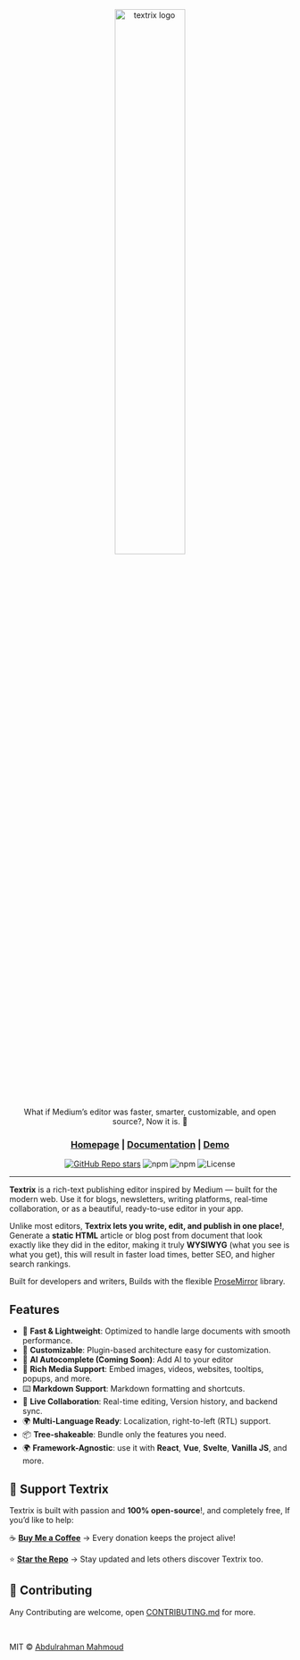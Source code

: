 <div align="center">

<picture>
  <source media="(prefers-color-scheme: light)" srcset="/docs/light.svg">
  <img alt="textrix logo" src="/docs/dark.svg" width="50%" height="50%">
</picture>

What if Medium’s editor was faster, smarter, customizable, and open source?, Now it is. 🚀

<h3>

[Homepage](https://textrix.vercel.app) | [Documentation](https://textrix.vercel.app/doc) | [Demo](https://textrix.demo.vercel.app)

</h3>

[![GitHub Repo stars](https://img.shields.io/github/stars/abdulrahman-mh/textrix?style=social)](https://github.com/abdulrahman-mh/textrix/stargazers)
![npm](https://img.shields.io/npm/v/textrix)
![npm](https://img.shields.io/npm/dm/textrix)
![License](https://img.shields.io/github/license/abdulrahman-mh/textrix)

</div>

---

**Textrix** is a rich-text publishing editor inspired by Medium — built for the modern web.
Use it for blogs, newsletters, writing platforms, real-time collaboration, or as a beautiful, ready-to-use editor in your app.

Unlike most editors, **Textrix lets you write, edit, and publish in one place!**,
Generate a **static HTML** article or blog post from document that look exactly like they did in the editor, making it truly **WYSIWYG** (what you see is what you get), this will result in faster load times, better SEO, and higher search rankings.

Built for developers and writers, Builds with the flexible [ProseMirror](https://prosemirror.net/) library.

## Features

- 🚀 **Fast & Lightweight**: Optimized to handle large documents with smooth performance.
- 🎨 **Customizable**: Plugin-based architecture easy for customization.
- 🧠 **AI Autocomplete (Coming Soon)**: Add AI to your editor
- 📝 **Rich Media Support**: Embed images, videos, websites, tooltips, popups, and more.
- ⌨️ **Markdown Support**: Markdown formatting and shortcuts.
- 🔄 **Live Collaboration**: Real-time editing, Version history, and backend sync.
- 🌍 **Multi-Language Ready**: Localization, right-to-left (RTL) support.
- 📦 **Tree-shakeable**: Bundle only the features you need.
- 🌍 **Framework-Agnostic**: use it with **React**, **Vue**, **Svelte**, **Vanilla JS**, and more.

## 💖 **Support Textrix**

Textrix is built with passion and **100% open-source**!, and completely free, If you’d like to help:

☕ **[Buy Me a Coffee](https://buymeacoffee.com/abdelrahmanm)** → Every donation keeps the project alive!

⭐ **[Star the Repo](#)** → Stay updated and lets others discover Textrix too.

## 🤝 Contributing

Any Contributing are welcome, open [CONTRIBUTING.md](./CONTRIBUTE.md) for more.

<br>

MIT © [Abdulrahman Mahmoud](https://github.com/abdulrahman-mh)
